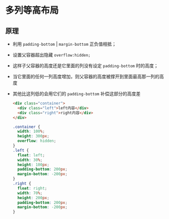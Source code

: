 # 多列等高布局

## 原理

- 利用 `padding-bottom` | `margin-bottom` 正负值相抵；

- 设置父容器超出隐藏 `overflow:hidden;`

- 这样子父容器的高度还是它里面的列没有设定 `padding-bottom` 时的高度；

- 当它里面的任何一列高度增加，则父容器的高度被撑开到里面最高那一列的高度

- 其他比这列低的会用它们的 `padding-bottom` 补偿这部分的高度差

    ```html
    <div class="container">
      <div class="left">left内容</div>
      <div class="right">right内容</div>
    </div>
    ```

    ```css
    .container {
      width: 100%;
      height: 300px;
      overflow: hidden;
    }
    .left {
      float: left;
      width: 30%;
      height: 100px;
      padding-bottom: 200px;
      margin-bottom: -200px;
    }
    .right {
      float: right;
      width: 70%;
      height: 200px;
      padding-bottom: 200px;
      margin-bottom: -200px;
    }
    ```
